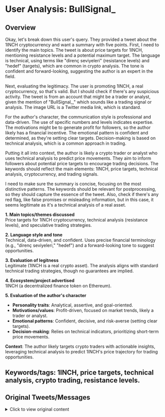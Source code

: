 # User Analysis: BullSignal_

## Overview

<think>
Okay, let's break down this user's query. They provided a tweet about the 1INCH cryptocurrency and want a summary with five points. First, I need to identify the main topics. The tweet is about price targets for 1INCH, mentioning resistance levels and a potential maximum target. The language is technical, using terms like "direnç seviyeleri" (resistance levels) and "hedef" (targets), which are common in crypto analysis. The tone is confident and forward-looking, suggesting the author is an expert in the field.

Next, evaluating the legitimacy. The user is promoting 1INCH, a real cryptocurrency, so that's valid. But I should check if there's any suspicious activity. The tweet is from an account that might be a trader or analyst, given the mention of "BullSignal_," which sounds like a trading signal or analysis. The image URL is a Twitter media link, which is standard.

For the author's character, the communication style is professional and data-driven. The use of specific numbers and levels indicates expertise. The motivations might be to generate profit for followers, so the author likely has a financial incentive. The emotional pattern is confident and determined, as they're setting clear targets. Decision-making is based on technical analysis, which is a common approach in trading.

Putting it all into context, the author is likely a crypto trader or analyst who uses technical analysis to predict price movements. They aim to inform followers about potential price targets to encourage trading decisions. The keywords should reflect the main elements: 1INCH, price targets, technical analysis, cryptocurrency, and trading signals.

I need to make sure the summary is concise, focusing on the most distinctive patterns. The keywords should be relevant for postprocessing, so they should capture the essence of the tweet. Also, check if there's any red flag, like false promises or misleading information, but in this case, it seems legitimate as it's a technical analysis of a real asset.
</think>

**1. Main topics/themes discussed**  
Price targets for 1INCH cryptocurrency, technical analysis (resistance levels), and speculative trading strategies.  

**2. Language style and tone**  
Technical, data-driven, and confident. Uses precise financial terminology (e.g., "direnç seviyeleri," "hedef") and a forward-looking tone to suggest opportunities.  

**3. Evaluation of legitness**  
Legitimate (1INCH is a real crypto asset). The analysis aligns with standard technical trading strategies, though no guarantees are implied.  

**4. Ecosystem/project advertised**  
1INCH (a decentralized finance token on Ethereum).  

**5. Evaluation of the author's character**  
- **Personality traits**: Analytical, assertive, and goal-oriented.  
- **Motivations/values**: Profit-driven, focused on market trends, likely a trader or analyst.  
- **Emotional patterns**: Confident, decisive, and risk-averse (setting clear targets).  
- **Decision-making**: Relies on technical indicators, prioritizing short-term price movements.  

**Context**: The author likely targets crypto traders with actionable insights, leveraging technical analysis to predict 1INCH's price trajectory for trading opportunities.  

**Keywords/tags**: 1INCH, price targets, technical analysis, crypto trading, resistance levels.
---
## Original Tweets/Messages

<details>
<summary>Click to view original content</summary>

| Type | Content |
|------|---------|
| messages | #1INCH I #Crypto 

📈 Hemen önümüzdeki kırmızı kutu aşılırsa, potansiyel hedefleri belirttim.

Grafiğe göre sırayla takip edilecek direnç seviyeleri:

🔺 Hedef 1: 0.32$
🔺 Hedef 2: 0.42$
🔺 Hedef 3: 0.54$
🔺 Maks. Hedef : 0.75$ https://t.co/6ZNY0mPuQ8 |

</details>
